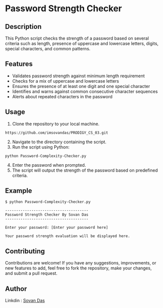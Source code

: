 # Password Strength Checker

## Description
This Python script checks the strength of a password based on several criteria such as length, presence of uppercase and lowercase letters, digits, special characters, and common patterns.

## Features
- Validates password strength against minimum length requirement
- Checks for a mix of uppercase and lowercase letters
- Ensures the presence of at least one digit and one special character
- Identifies and warns against common consecutive character sequences
- Alerts about repeated characters in the password

## Usage
1. Clone the repository to your local machine.
```
https://github.com/imsovandas/PRODIGY_CS_03.git
```

2. Navigate to the directory containing the script.
3. Run the script using Python:
```
python Password-Complexity-Checker.py
```

4. Enter the password when prompted.
5. The script will output the strength of the password based on predefined criteria.

## Example
```
$ python Password-Complexity-Checker.py
```
```
--------------------------------------
Password Strength Checker By Sovan Das
--------------------------------------

Enter your password: [Enter your password here]

Your password strength evaluation will be displayed here.
```
## Contributing
Contributions are welcome! If you have any suggestions, improvements, or new features to add, feel free to fork the repository, make your changes, and submit a pull request.

## Author
Linkdin : [Sovan Das](https://www.linkedin.com/in/sovanking)

